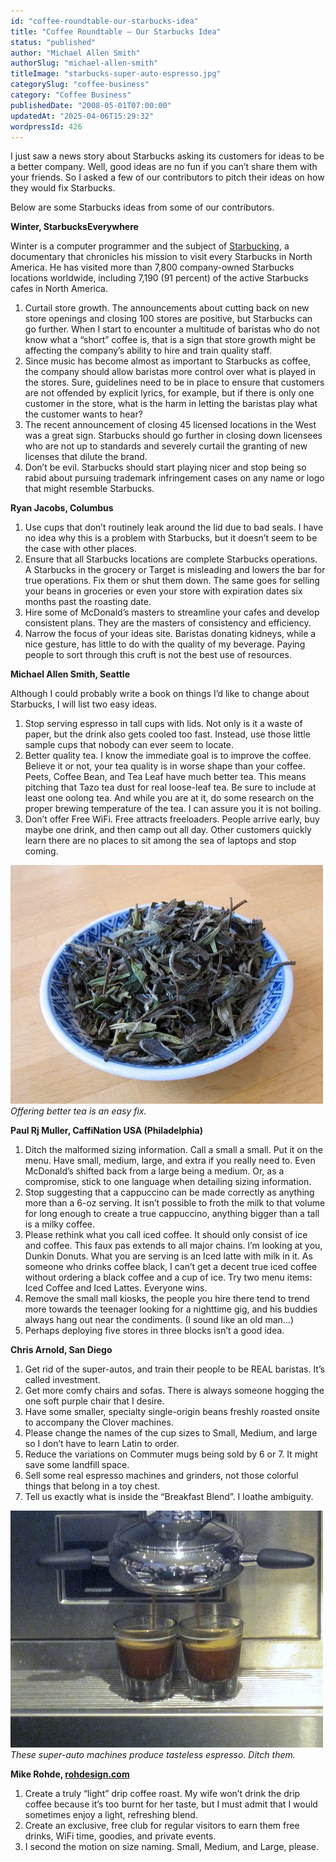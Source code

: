 ```yaml
---
id: "coffee-roundtable-our-starbucks-idea"
title: "Coffee Roundtable – Our Starbucks Idea"
status: "published"
author: "Michael Allen Smith"
authorSlug: "michael-allen-smith"
titleImage: "starbucks-super-auto-espresso.jpg"
categorySlug: "coffee-business"
category: "Coffee Business"
publishedDate: "2008-05-01T07:00:00"
updatedAt: "2025-04-06T15:29:32"
wordpressId: 426
---
```


I just saw a news story about Starbucks asking its customers for ideas to be a better company. Well, good ideas are no fun if you can’t share them with your friends. So I asked a few of our contributors to pitch their ideas on how they would fix Starbucks.

Below are some Starbucks ideas from some of our contributors.

**Winter, StarbucksEverywhere**

Winter is a computer programmer and the subject of [Starbucking](http://ineedcoffee.com/starbucking-honest-artistry/), a documentary that chronicles his mission to visit every Starbucks in North America. He has visited more than 7,800 company-owned Starbucks locations worldwide, including 7,190 (91 percent) of the active Starbucks cafes in North America.

1.  Curtail store growth. The announcements about cutting back on new store openings and closing 100 stores are positive, but Starbucks can go further. When I start to encounter a multitude of baristas who do not know what a “short” coffee is, that is a sign that store growth might be affecting the company’s ability to hire and train quality staff.
2.  Since music has become almost as important to Starbucks as coffee, the company should allow baristas more control over what is played in the stores. Sure, guidelines need to be in place to ensure that customers are not offended by explicit lyrics, for example, but if there is only one customer in the store, what is the harm in letting the baristas play what the customer wants to hear?
3.  The recent announcement of closing 45 licensed locations in the West was a great sign. Starbucks should go further in closing down licensees who are not up to standards and severely curtail the granting of new licenses that dilute the brand.
4.  Don’t be evil. Starbucks should start playing nicer and stop being so rabid about pursuing trademark infringement cases on any name or logo that might resemble Starbucks.

**Ryan Jacobs, Columbus**

1.  Use cups that don’t routinely leak around the lid due to bad seals. I have no idea why this is a problem with Starbucks, but it doesn’t seem to be the case with other places.
2.  Ensure that all Starbucks locations are complete Starbucks operations. A Starbucks in the grocery or Target is misleading and lowers the bar for true operations. Fix them or shut them down. The same goes for selling your beans in groceries or even your store with expiration dates six months past the roasting date.
3.  Hire some of McDonald’s masters to streamline your cafes and develop consistent plans. They are the masters of consistency and efficiency.
4.  Narrow the focus of your ideas site. Baristas donating kidneys, while a nice gesture, has little to do with the quality of my beverage. Paying people to sort through this cruft is not the best use of resources.

**Michael Allen Smith, Seattle**

Although I could probably write a book on things I’d like to change about Starbucks, I will list two easy ideas.

1.  Stop serving espresso in tall cups with lids. Not only is it a waste of paper, but the drink also gets cooled too fast. Instead, use those little sample cups that nobody can ever seem to locate.
2.  Better quality tea. I know the immediate goal is to improve the coffee. Believe it or not, your tea quality is in worse shape than your coffee. Peets, Coffee Bean, and Tea Leaf have much better tea. This means pitching that Tazo tea dust for real loose-leaf tea. Be sure to include at least one oolong tea. And while you are at it, do some research on the proper brewing temperature of the tea. I can assure you it is not boiling.
3.  Don’t offer Free WiFi. Free attracts freeloaders. People arrive early, buy maybe one drink, and then camp out all day. Other customers quickly learn there are no places to sit among the sea of laptops and stop coming.

![loose leaf tea](loose-leaf-tea1.jpg)  
*Offering better tea is an easy fix.*

**Paul Rj Muller, CaffiNation USA (Philadelphia)**

1.  Ditch the malformed sizing information. Call a small a small. Put it on the menu. Have small, medium, large, and extra if you really need to. Even McDonald’s shifted back from a large being a medium. Or, as a compromise, stick to one language when detailing sizing information.
2.  Stop suggesting that a cappuccino can be made correctly as anything more than a 6-oz serving. It isn’t possible to froth the milk to that volume for long enough to create a true cappuccino, anything bigger than a tall is a milky coffee.
3.  Please rethink what you call iced coffee. It should only consist of ice and coffee. This faux pas extends to all major chains. I’m looking at you, Dunkin Donuts. What you are serving is an Iced latte with milk in it. As someone who drinks coffee black, I can’t get a decent true iced coffee without ordering a black coffee and a cup of ice. Try two menu items: Iced Coffee and Iced Lattes. Everyone wins.
4.  Remove the small mall kiosks, the people you hire there tend to trend more towards the teenager looking for a nighttime gig, and his buddies always hang out near the condiments. (I sound like an old man…)
5.  Perhaps deploying five stores in three blocks isn’t a good idea.

**Chris Arnold, San Diego**

1.  Get rid of the super-autos, and train their people to be REAL baristas. It’s called investment.
2.  Get more comfy chairs and sofas. There is always someone hogging the one soft purple chair that I desire.
3.  Have some smaller, specialty single-origin beans freshly roasted onsite to accompany the Clover machines.
4.  Please change the names of the cup sizes to Small, Medium, and large so I don’t have to learn Latin to order.
5.  Reduce the variations on Commuter mugs being sold by 6 or 7. It might save some landfill space.
6.  Sell some real espresso machines and grinders, not those colorful things that belong in a toy chest.
7.  Tell us exactly what is inside the “Breakfast Blend”. I loathe ambiguity.

![starbucks super auto machine](starbucks-super-auto-espresso.jpg)  
*These super-auto machines produce tasteless espresso. Ditch them.*

**Mike Rohde, [rohdesign.com](https://rohdesign.com/)**

1.  Create a truly “light” drip coffee roast. My wife won’t drink the drip coffee because it’s too burnt for her taste, but I must admit that I would sometimes enjoy a light, refreshing blend.
2.  Create an exclusive, free club for regular visitors to earn them free drinks, WiFi time, goodies, and private events.
3.  I second the motion on size naming. Small, Medium, and Large, please.